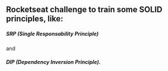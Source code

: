 ## Rocketseat challenge to train some SOLID principles, like:

##### SRP (Single Responsability Principle)

and

##### DIP (Dependency Inversion Principle).
